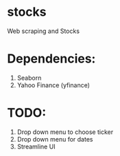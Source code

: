 # stocks
Web scraping and Stocks

# Dependencies:
1. Seaborn
2. Yahoo Finance (yfinance)

# TODO:
1. Drop down menu to choose ticker
2. Drop down menu for dates
3. Streamline UI

